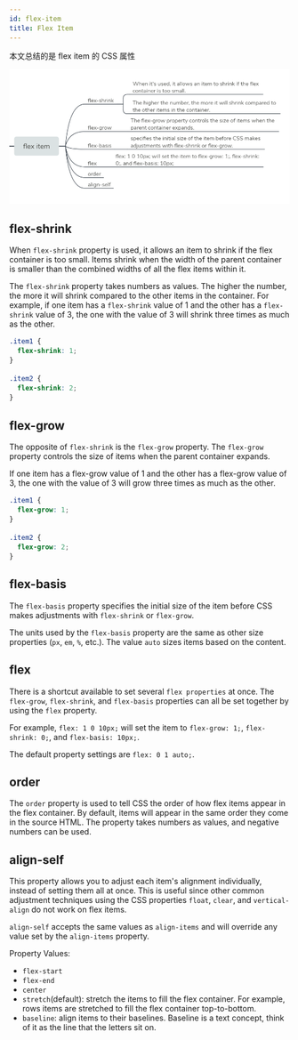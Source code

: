```yaml
---
id: flex-item
title: Flex Item
---
```


本文总结的是 flex item 的 CSS 属性

![flex-item](../assets/flex-item.png)

## flex-shrink

When `flex-shrink` property is used, it allows an item to shrink if the flex container is too small. Items shrink when the width of the parent container is smaller than the combined widths of all the flex items within it.

The `flex-shrink` property takes numbers as values. The higher the number, the more it will shrink compared to the other items in the container. For example, if one item has a `flex-shrink` value of 1 and the other has a `flex-shrink` value of 3, the one with the value of 3 will shrink three times as much as the other.

```css
.item1 {
  flex-shrink: 1;
}

.item2 {
  flex-shrink: 2;
}
```

## flex-grow

The opposite of `flex-shrink` is the `flex-grow` property. The `flex-grow` property controls the size of items when the parent container expands.

If one item has a flex-grow value of 1 and the other has a flex-grow value of 3, the one with the value of 3 will grow three times as much as the other.

```css
.item1 {
  flex-grow: 1;
}

.item2 {
  flex-grow: 2;
}
```

## flex-basis

The `flex-basis` property specifies the initial size of the item before CSS makes adjustments with `flex-shrink` or `flex-grow`.

The units used by the `flex-basis` property are the same as other size properties (`px`, `em`, `%`, etc.). The value `auto` sizes items based on the content.

## flex

There is a shortcut available to set several `flex properties` at once. The `flex-grow`, `flex-shrink`, and `flex-basis` properties can all be set together by using the `flex` property.

For example, `flex: 1 0 10px;` will set the item to `flex-grow: 1;`, `flex-shrink: 0;`, and `flex-basis: 10px;`.

The default property settings are `flex: 0 1 auto;`.

## order

The `order` property is used to tell CSS the order of how flex items appear in the flex container. By default, items will appear in the same order they come in the source HTML. The property takes numbers as values, and negative numbers can be used.

## align-self

This property allows you to adjust each item's alignment individually, instead of setting them all at once. This is useful since other common adjustment techniques using the CSS properties `float`, `clear`, and `vertical-align` do not work on flex items.

`align-self` accepts the same values as `align-items` and will override any value set by the `align-items` property.

Property Values:

- `flex-start`
- `flex-end`
- `center`
- `stretch`(default): stretch the items to fill the flex container. For example, rows items are stretched to fill the flex container top-to-bottom.
- `baseline`: align items to their baselines. Baseline is a text concept, think of it as the line that the letters sit on.

